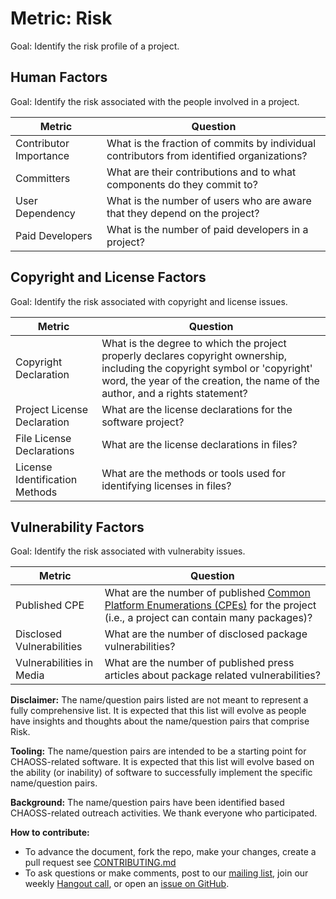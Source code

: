 # Metric: Risk

Goal: Identify the risk profile of a project. 

## Human Factors

Goal: Identify the risk associated with the people involved in a project. 

Metric | Question
--- | ---
Contributor Importance | What is the fraction of commits by individual contributors from identified organizations?
Committers | What are their contributions and to what components do they commit to?
User Dependency | What is the number of users who are aware that they depend on the project? 
Paid Developers | What is the number of paid developers in a project?

## Copyright and License Factors

Goal: Identify the risk associated with copyright and license issues. 

Metric | Question
--- | ---
Copyright Declaration | What is the degree to which the project properly declares copyright ownership, including the copyright symbol or 'copyright' word, the year of the creation, the name of the author, and a rights statement?
Project License Declaration | What are the license declarations for the software project? 
File License Declarations | What are the license declarations in files?
License Identification Methods | What are the methods or tools used for identifying licenses in files?

## Vulnerability Factors

Goal: Identify the risk associated with vulnerabity issues. 

Metric | Question
--- | ---
Published CPE | What are the number of published [Common Platform Enumerations (CPEs)](https://nvd.nist.gov/products/cpe) for the project (i.e., a project can contain many packages)?
Disclosed Vulnerabilities | What are the number of disclosed package vulnerabilities?
Vulnerabilities in Media | What are the number of published press articles about package related vulnerabilities?

**Disclaimer:**
The name/question pairs listed are not meant to represent a fully comprehensive list. It is expected that this list will evolve as people have insights and thoughts about the name/question pairs that comprise Risk.

**Tooling:**
The name/question pairs are intended to be a starting point for CHAOSS-related software. It is expected that this list will evolve based on the ability (or inability) of software to successfully implement the specific name/question pairs.

**Background:**
The name/question pairs have been identified based CHAOSS-related outreach activities. We thank everyone who participated.

**How to contribute:**
- To advance the document, fork the repo, make your changes, create a pull request see [CONTRIBUTING.md][contrib]
- To ask questions or make comments, post to our [mailing list][ml], join our weekly [Hangout call][ho], or open an [issue on GitHub][issue].

[contrib]: .github/CONTRIBUTING.md
[ml]: https://wiki.linuxfoundation.org/chaoss/metrics#mail-list
[ho]: https://wiki.linuxfoundation.org/chaoss/metrics#weekly-hangout
[issue]: https://github.com/chaoss/metrics/issues
